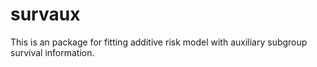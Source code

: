 # survaux
This is an package for fitting additive risk model with auxiliary subgroup survival information.
